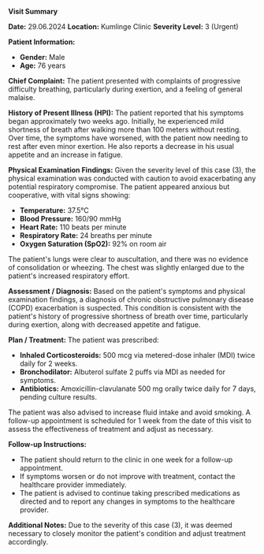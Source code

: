 **Visit Summary**

**Date:** 29.06.2024
**Location:** Kumlinge Clinic
**Severity Level:** 3 (Urgent)

**Patient Information:**
- **Gender:** Male
- **Age:** 76 years

**Chief Complaint:**
The patient presented with complaints of progressive difficulty breathing, particularly during exertion, and a feeling of general malaise.

**History of Present Illness (HPI):**
The patient reported that his symptoms began approximately two weeks ago. Initially, he experienced mild shortness of breath after walking more than 100 meters without resting. Over time, the symptoms have worsened, with the patient now needing to rest after even minor exertion. He also reports a decrease in his usual appetite and an increase in fatigue.

**Physical Examination Findings:**
Given the severity level of this case (3), the physical examination was conducted with caution to avoid exacerbating any potential respiratory compromise. The patient appeared anxious but cooperative, with vital signs showing:

- **Temperature:** 37.5°C
- **Blood Pressure:** 160/90 mmHg
- **Heart Rate:** 110 beats per minute
- **Respiratory Rate:** 24 breaths per minute
- **Oxygen Saturation (SpO2):** 92% on room air

The patient's lungs were clear to auscultation, and there was no evidence of consolidation or wheezing. The chest was slightly enlarged due to the patient's increased respiratory effort.

**Assessment / Diagnosis:**
Based on the patient's symptoms and physical examination findings, a diagnosis of chronic obstructive pulmonary disease (COPD) exacerbation is suspected. This condition is consistent with the patient's history of progressive shortness of breath over time, particularly during exertion, along with decreased appetite and fatigue.

**Plan / Treatment:**
The patient was prescribed:

- **Inhaled Corticosteroids:** 500 mcg via metered-dose inhaler (MDI) twice daily for 2 weeks.
- **Bronchodilator:** Albuterol sulfate 2 puffs via MDI as needed for symptoms.
- **Antibiotics:** Amoxicillin-clavulanate 500 mg orally twice daily for 7 days, pending culture results.

The patient was also advised to increase fluid intake and avoid smoking. A follow-up appointment is scheduled for 1 week from the date of this visit to assess the effectiveness of treatment and adjust as necessary.

**Follow-up Instructions:**
- The patient should return to the clinic in one week for a follow-up appointment.
- If symptoms worsen or do not improve with treatment, contact the healthcare provider immediately.
- The patient is advised to continue taking prescribed medications as directed and to report any changes in symptoms to the healthcare provider.

**Additional Notes:** Due to the severity of this case (3), it was deemed necessary to closely monitor the patient's condition and adjust treatment accordingly.